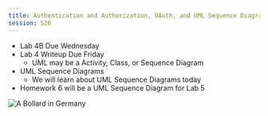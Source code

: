 ```yaml
---
title: Authentication and Authorization, OAuth, and UML Sequence Diagrams
session: S26
---
```


* Lab 4B Due Wednesday
* Lab 4 Writeup Due Friday
    * UML may be a Activity, Class, or Sequence Diagram
* UML Sequence Diagrams
    * We will learn about UML Sequence Diagrams today
*   Homework 6 will be a UML Sequence Diagram for Lab 5

![A Bollard in Germany](images/Bollard.jpg)